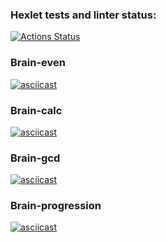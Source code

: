 ### Hexlet tests and linter status:
[![Actions Status](https://github.com/zabulyaka/python-project-49/actions/workflows/hexlet-check.yml/badge.svg)](https://github.com/zabulyaka/python-project-49/actions)
### Brain-even
[![asciicast](https://asciinema.org/a/OV7ZIWigp3d05784DefAXFkY6.svg)](https://asciinema.org/a/OV7ZIWigp3d05784DefAXFkY6)
### Brain-calc
[![asciicast](https://asciinema.org/a/nPAL5iexYnDmM9gK42Sc54q9M.svg)](https://asciinema.org/a/nPAL5iexYnDmM9gK42Sc54q9M)
### Brain-gcd
[![asciicast](https://asciinema.org/a/5d6tAILnRTixs6fP36v7T9Fw4.svg)](https://asciinema.org/a/5d6tAILnRTixs6fP36v7T9Fw4)
### Brain-progression
[![asciicast](https://asciinema.org/a/8cJMaWBEOtLKmVYS9ySMdOOi1.svg)](https://asciinema.org/a/8cJMaWBEOtLKmVYS9ySMdOOi1)
